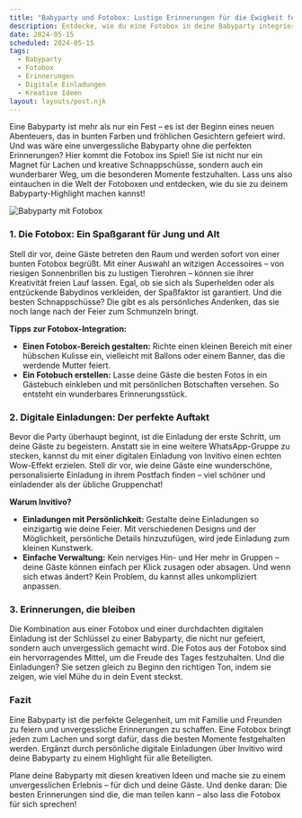 ```yaml
---
title: "Babyparty und Fotobox: Lustige Erinnerungen für die Ewigkeit festhalten"
description: Entdecke, wie du eine Fotobox in deine Babyparty integrieren kannst, um unvergessliche Momente festzuhalten und deinen Gästen eine personalisierte digitale Einladung zu senden.
date: 2024-05-15
scheduled: 2024-05-15
tags:
  - Babyparty
  - Fotobox
  - Erinnerungen
  - Digitale Einladungen
  - Kreative Ideen
layout: layouts/post.njk
---
```


Eine Babyparty ist mehr als nur ein Fest – es ist der Beginn eines neuen Abenteuers, das in bunten Farben und fröhlichen Gesichtern gefeiert wird. Und was wäre eine unvergessliche Babyparty ohne die perfekten Erinnerungen? Hier kommt die Fotobox ins Spiel! Sie ist nicht nur ein Magnet für Lachen und kreative Schnappschüsse, sondern auch ein wunderbarer Weg, um die besonderen Momente festzuhalten. Lass uns also eintauchen in die Welt der Fotoboxen und entdecken, wie du sie zu deinem Babyparty-Highlight machen kannst!

![Babyparty mit Fotobox](/img/babyparty-fotobox.webp)

### 1. **Die Fotobox: Ein Spaßgarant für Jung und Alt**

Stell dir vor, deine Gäste betreten den Raum und werden sofort von einer bunten Fotobox begrüßt. Mit einer Auswahl an witzigen Accessoires – von riesigen Sonnenbrillen bis zu lustigen Tierohren – können sie ihrer Kreativität freien Lauf lassen. Egal, ob sie sich als Superhelden oder als entzückende Babydinos verkleiden, der Spaßfaktor ist garantiert. Und die besten Schnappschüsse? Die gibt es als persönliches Andenken, das sie noch lange nach der Feier zum Schmunzeln bringt.

**Tipps zur Fotobox-Integration:**
- **Einen Fotobox-Bereich gestalten:** Richte einen kleinen Bereich mit einer hübschen Kulisse ein, vielleicht mit Ballons oder einem Banner, das die werdende Mutter feiert. 
- **Ein Fotobuch erstellen:** Lasse deine Gäste die besten Fotos in ein Gästebuch einkleben und mit persönlichen Botschaften versehen. So entsteht ein wunderbares Erinnerungsstück.

### 2. **Digitale Einladungen: Der perfekte Auftakt**

Bevor die Party überhaupt beginnt, ist die Einladung der erste Schritt, um deine Gäste zu begeistern. Anstatt sie in eine weitere WhatsApp-Gruppe zu stecken, kannst du mit einer digitalen Einladung von Invitivo einen echten Wow-Effekt erzielen. Stell dir vor, wie deine Gäste eine wunderschöne, personalisierte Einladung in ihrem Postfach finden – viel schöner und einladender als der übliche Gruppenchat!

**Warum Invitivo?**
- **Einladungen mit Persönlichkeit:** Gestalte deine Einladungen so einzigartig wie deine Feier. Mit verschiedenen Designs und der Möglichkeit, persönliche Details hinzuzufügen, wird jede Einladung zum kleinen Kunstwerk.
- **Einfache Verwaltung:** Kein nerviges Hin- und Her mehr in Gruppen – deine Gäste können einfach per Klick zusagen oder absagen. Und wenn sich etwas ändert? Kein Problem, du kannst alles unkompliziert anpassen.

### 3. **Erinnerungen, die bleiben**

Die Kombination aus einer Fotobox und einer durchdachten digitalen Einladung ist der Schlüssel zu einer Babyparty, die nicht nur gefeiert, sondern auch unvergesslich gemacht wird. Die Fotos aus der Fotobox sind ein hervorragendes Mittel, um die Freude des Tages festzuhalten. Und die Einladungen? Sie setzen gleich zu Beginn den richtigen Ton, indem sie zeigen, wie viel Mühe du in dein Event steckst.

### **Fazit**

Eine Babyparty ist die perfekte Gelegenheit, um mit Familie und Freunden zu feiern und unvergessliche Erinnerungen zu schaffen. Eine Fotobox bringt jeden zum Lachen und sorgt dafür, dass die besten Momente festgehalten werden. Ergänzt durch persönliche digitale Einladungen über Invitivo wird deine Babyparty zu einem Highlight für alle Beteiligten.

Plane deine Babyparty mit diesen kreativen Ideen und mache sie zu einem unvergesslichen Erlebnis – für dich und deine Gäste. Und denke daran: Die besten Erinnerungen sind die, die man teilen kann – also lass die Fotobox für sich sprechen!
